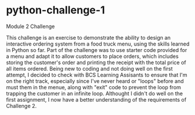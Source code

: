 # python-challenge-1

Module 2 Challenge

This challenge is an exercise to demonstrate the ability to design an interactive ordering system from a food truck menu, using the skills learned in Python so far.
Part of the challenge was to use starter code provided for a menu and adapt it to allow customers to place orders, which includes storing the customer's order and printing the receipt with the total price of all items ordered. 
Being new to coding and not doing well on the first attempt, I decided to check with BCS Learning Assisants to ensure that I'm on the right track, especially since I've never heard or "loops" before and must them in the menue, along with "exit" code to prevent the loop from trapping the customer in an infinite loop.
Althought I didn't do well on the first assignment, I now have a better understanding of the requirements of Challenge 2. 
